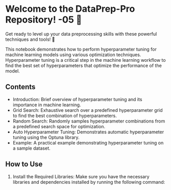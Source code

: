 # Welcome to the DataPrep-Pro Repository! -05 🚀
Get ready to level up your data preprocessing skills with these powerful techniques and tools! 🌟

This notebook demonstrates how to perform hyperparameter tuning for machine learning models using various optimization techniques. Hyperparameter tuning is a critical step in the machine learning workflow to find the best set of hyperparameters that optimize the performance of the model.

## Contents

- Introduction: Brief overview of hyperparameter tuning and its importance in machine learning.
- Grid Search: Exhaustive search over a predefined hyperparameter grid to find the best combination of hyperparameters.
- Random Search: Randomly samples hyperparameter combinations from a predefined search space for optimization.
- Auto Hyperparameter Tuning: Demonstrates automatic hyperparameter tuning using the Optuna library.
- Example: A practical example demonstrating hyperparameter tuning on a sample dataset.

## How to Use

1. Install the Required Libraries: Make sure you have the necessary libraries and dependencies installed by running the following command:
